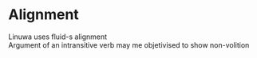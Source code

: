 # Alignment
Linuwa uses fluid-s alignment  
Argument of an intransitive verb may me objetivised to show non-volition 
